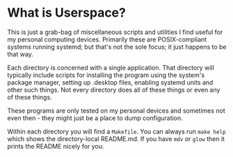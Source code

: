 # What is Userspace?
This is just a grab-bag of miscellaneous scripts and utilities I find useful for my personal computing devices.
Primarily these are POSIX-compliant systems running systemd; but that's not the sole focus; it just happens to be that way.

Each directory is concerned with a single application.  That directory will typically include scripts for installing the program using the system's package manager, setting up .desktop files, enabling systemd units and other such things.  Not every directory does all of these things or even any of these things.

These programs are only tested on my personal devices and sometimes not even then - they might just be a place to dump configuration.

Within each directory you will find a `Makefile`.  You can always run `make help` which shows the directory-local README.md.  If you have `mdv` or `glow` then it prints the README nicely for you.
